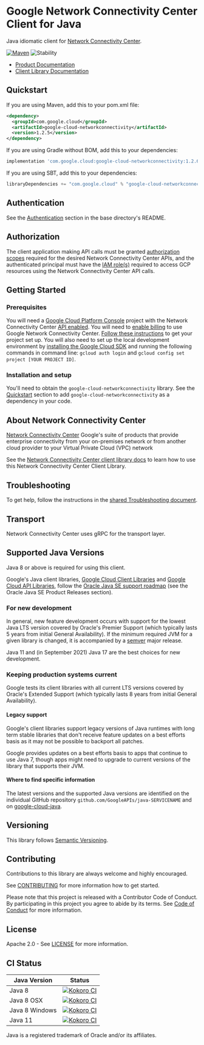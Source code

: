 # Google Network Connectivity Center Client for Java

Java idiomatic client for [Network Connectivity Center][product-docs].

[![Maven][maven-version-image]][maven-version-link]
![Stability][stability-image]

- [Product Documentation][product-docs]
- [Client Library Documentation][javadocs]


## Quickstart


If you are using Maven, add this to your pom.xml file:


```xml
<dependency>
  <groupId>com.google.cloud</groupId>
  <artifactId>google-cloud-networkconnectivity</artifactId>
  <version>1.2.5</version>
</dependency>

```

If you are using Gradle without BOM, add this to your dependencies:

```Groovy
implementation 'com.google.cloud:google-cloud-networkconnectivity:1.2.6'
```

If you are using SBT, add this to your dependencies:

```Scala
libraryDependencies += "com.google.cloud" % "google-cloud-networkconnectivity" % "1.2.6"
```

## Authentication

See the [Authentication][authentication] section in the base directory's README.

## Authorization

The client application making API calls must be granted [authorization scopes][auth-scopes] required for the desired Network Connectivity Center APIs, and the authenticated principal must have the [IAM role(s)][predefined-iam-roles] required to access GCP resources using the Network Connectivity Center API calls.

## Getting Started

### Prerequisites

You will need a [Google Cloud Platform Console][developer-console] project with the Network Connectivity Center [API enabled][enable-api].
You will need to [enable billing][enable-billing] to use Google Network Connectivity Center.
[Follow these instructions][create-project] to get your project set up. You will also need to set up the local development environment by
[installing the Google Cloud SDK][cloud-sdk] and running the following commands in command line:
`gcloud auth login` and `gcloud config set project [YOUR PROJECT ID]`.

### Installation and setup

You'll need to obtain the `google-cloud-networkconnectivity` library.  See the [Quickstart](#quickstart) section
to add `google-cloud-networkconnectivity` as a dependency in your code.

## About Network Connectivity Center


[Network Connectivity Center][product-docs] Google's suite of products that provide enterprise connectivity from your on-premises network or from another cloud provider to your Virtual Private Cloud (VPC) network

See the [Network Connectivity Center client library docs][javadocs] to learn how to
use this Network Connectivity Center Client Library.






## Troubleshooting

To get help, follow the instructions in the [shared Troubleshooting document][troubleshooting].

## Transport

Network Connectivity Center uses gRPC for the transport layer.

## Supported Java Versions

Java 8 or above is required for using this client.

Google's Java client libraries,
[Google Cloud Client Libraries][cloudlibs]
and
[Google Cloud API Libraries][apilibs],
follow the
[Oracle Java SE support roadmap][oracle]
(see the Oracle Java SE Product Releases section).

### For new development

In general, new feature development occurs with support for the lowest Java
LTS version covered by  Oracle's Premier Support (which typically lasts 5 years
from initial General Availability). If the minimum required JVM for a given
library is changed, it is accompanied by a [semver][semver] major release.

Java 11 and (in September 2021) Java 17 are the best choices for new
development.

### Keeping production systems current

Google tests its client libraries with all current LTS versions covered by
Oracle's Extended Support (which typically lasts 8 years from initial
General Availability).

#### Legacy support

Google's client libraries support legacy versions of Java runtimes with long
term stable libraries that don't receive feature updates on a best efforts basis
as it may not be possible to backport all patches.

Google provides updates on a best efforts basis to apps that continue to use
Java 7, though apps might need to upgrade to current versions of the library
that supports their JVM.

#### Where to find specific information

The latest versions and the supported Java versions are identified on
the individual GitHub repository `github.com/GoogleAPIs/java-SERVICENAME`
and on [google-cloud-java][g-c-j].

## Versioning


This library follows [Semantic Versioning](http://semver.org/).



## Contributing


Contributions to this library are always welcome and highly encouraged.

See [CONTRIBUTING][contributing] for more information how to get started.

Please note that this project is released with a Contributor Code of Conduct. By participating in
this project you agree to abide by its terms. See [Code of Conduct][code-of-conduct] for more
information.


## License

Apache 2.0 - See [LICENSE][license] for more information.

## CI Status

Java Version | Status
------------ | ------
Java 8 | [![Kokoro CI][kokoro-badge-image-2]][kokoro-badge-link-2]
Java 8 OSX | [![Kokoro CI][kokoro-badge-image-3]][kokoro-badge-link-3]
Java 8 Windows | [![Kokoro CI][kokoro-badge-image-4]][kokoro-badge-link-4]
Java 11 | [![Kokoro CI][kokoro-badge-image-5]][kokoro-badge-link-5]

Java is a registered trademark of Oracle and/or its affiliates.

[product-docs]: https://cloud.google.com/network-connectivity/docs
[javadocs]: https://cloud.google.com/java/docs/reference/google-cloud-networkconnectivity/latest/history
[kokoro-badge-image-1]: http://storage.googleapis.com/cloud-devrel-public/java/badges/java-networkconnectivity/java7.svg
[kokoro-badge-link-1]: http://storage.googleapis.com/cloud-devrel-public/java/badges/java-networkconnectivity/java7.html
[kokoro-badge-image-2]: http://storage.googleapis.com/cloud-devrel-public/java/badges/java-networkconnectivity/java8.svg
[kokoro-badge-link-2]: http://storage.googleapis.com/cloud-devrel-public/java/badges/java-networkconnectivity/java8.html
[kokoro-badge-image-3]: http://storage.googleapis.com/cloud-devrel-public/java/badges/java-networkconnectivity/java8-osx.svg
[kokoro-badge-link-3]: http://storage.googleapis.com/cloud-devrel-public/java/badges/java-networkconnectivity/java8-osx.html
[kokoro-badge-image-4]: http://storage.googleapis.com/cloud-devrel-public/java/badges/java-networkconnectivity/java8-win.svg
[kokoro-badge-link-4]: http://storage.googleapis.com/cloud-devrel-public/java/badges/java-networkconnectivity/java8-win.html
[kokoro-badge-image-5]: http://storage.googleapis.com/cloud-devrel-public/java/badges/java-networkconnectivity/java11.svg
[kokoro-badge-link-5]: http://storage.googleapis.com/cloud-devrel-public/java/badges/java-networkconnectivity/java11.html
[stability-image]: https://img.shields.io/badge/stability-stable-green
[maven-version-image]: https://img.shields.io/maven-central/v/com.google.cloud/google-cloud-networkconnectivity.svg
[maven-version-link]: https://search.maven.org/search?q=g:com.google.cloud%20AND%20a:google-cloud-networkconnectivity&core=gav
[authentication]: https://github.com/googleapis/google-cloud-java#authentication
[auth-scopes]: https://developers.google.com/identity/protocols/oauth2/scopes
[predefined-iam-roles]: https://cloud.google.com/iam/docs/understanding-roles#predefined_roles
[iam-policy]: https://cloud.google.com/iam/docs/overview#cloud-iam-policy
[developer-console]: https://console.developers.google.com/
[create-project]: https://cloud.google.com/resource-manager/docs/creating-managing-projects
[cloud-sdk]: https://cloud.google.com/sdk/
[troubleshooting]: https://github.com/googleapis/google-cloud-common/blob/main/troubleshooting/readme.md#troubleshooting
[contributing]: https://github.com/googleapis/java-networkconnectivity/blob/main/CONTRIBUTING.md
[code-of-conduct]: https://github.com/googleapis/java-networkconnectivity/blob/main/CODE_OF_CONDUCT.md#contributor-code-of-conduct
[license]: https://github.com/googleapis/java-networkconnectivity/blob/main/LICENSE
[enable-billing]: https://cloud.google.com/apis/docs/getting-started#enabling_billing
[enable-api]: https://console.cloud.google.com/flows/enableapi?apiid=networkconnectivity.googleapis.com
[libraries-bom]: https://github.com/GoogleCloudPlatform/cloud-opensource-java/wiki/The-Google-Cloud-Platform-Libraries-BOM
[shell_img]: https://gstatic.com/cloudssh/images/open-btn.png

[semver]: https://semver.org/
[cloudlibs]: https://cloud.google.com/apis/docs/client-libraries-explained
[apilibs]: https://cloud.google.com/apis/docs/client-libraries-explained#google_api_client_libraries
[oracle]: https://www.oracle.com/java/technologies/java-se-support-roadmap.html
[g-c-j]: http://github.com/googleapis/google-cloud-java
